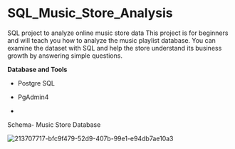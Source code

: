 # SQL_Music_Store_Analysis
SQL project to analyze online music store data  This project is for beginners and will teach you how to analyze the music playlist database. You can examine the dataset with SQL and help the store understand its business growth by answering simple questions.

**Database and Tools**

* Postgre SQL
* PgAdmin4

* 
Schema- Music Store Database

![213707717-bfc9f479-52d9-407b-99e1-e94db7ae10a3](https://github.com/Singhananddev/SQL_Music_Store_Analysis/assets/99103745/4ec2089d-f605-4ead-ac7f-76086624d8b5)
